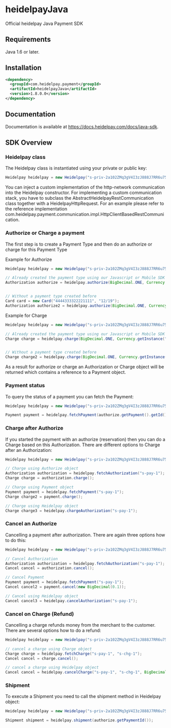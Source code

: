 # heidelpayJava
Official heidelpay Java Payment SDK

## Requirements

Java 1.6 or later.

## Installation
```xml
<dependency>
  <groupId>com.heidelpay.payment</groupId>
  <artifactId>heidelpayJava</artifactId>
  <version>1.8.0.0</version>
</dependency>
```

## Documentation
Documentation is available at https://docs.heidelpay.com/docs/java-sdk.

## SDK Overview
### Heidelpay class
The Heidelpay class is instantiated using your private or public key:
```java
Heidelpay heidelpay = new Heidelpay("s-priv-2a102ZMq3gV4I3zJ888J7RR6u75oqK3n");
```
You can inject a custom implementation of the http-network communication into the Heidelpay constructor. For implementing a custom communication stack, you have to subclass the AbstractHeidelpayRestCommunication class together with a HeidelpayHttpRequest. For an example please refer to the reference implementation com.heidelpay.payment.communication.impl.HttpClientBasedRestCommunication.

### Authorize or Charge a payment
The first step is to create a Payment Type and then do an authorize or charge for this Payment Type

Example for Authorize

```java
Heidelpay heidelpay = new Heidelpay("s-priv-2a102ZMq3gV4I3zJ888J7RR6u75oqK3n");

// Already created the payment type using our Javascript or Mobile SDK's
Authorization authorize = heidelpay.authorize(BigDecimal.ONE, Currency.getInstance("EUR"), "s-crd-fm7tifzkqewy", new URL("https://www.heidelpay.com"));


// Without a payment type created before
Card card = new Card("4444333322221111", "12/19");
Authorization authorize2 = heidelpay.authorize(BigDecimal.ONE, Currency.getInstance("EUR"), card, new URL("https://www.heidelpay.com"));
```

Example for Charge

```java
Heidelpay heidelpay = new Heidelpay("s-priv-2a102ZMq3gV4I3zJ888J7RR6u75oqK3n");

// Already created the payment type using our Javascript or Mobile SDK's
Charge charge = heidelpay.charge(BigDecimal.ONE, Currency.getInstance("EUR"), "s-sft-fm7tifzkqewy", new URL("https://www.heidelpay.com"));


// Without a payment type created before
Charge charge2 = heidelpay.charge(BigDecimal.ONE, Currency.getInstance("EUR"), new Sofort(), new URL("https://www.heidelpay.com"));
```

As a result for authorize or charge an Authorization or Charge object will be returned which contains a reference to a Payment object.   

### Payment status
To query the status of a payment you can fetch the Payment:

```java
Heidelpay heidelpay = new Heidelpay("s-priv-2a102ZMq3gV4I3zJ888J7RR6u75oqK3n");

Payment payment = heidelpay.fetchPayment(authorize.getPayment().getId());
```

### Charge after Authorize
If you started the payment with an authorize (reservation) then you can do a Charge based on this Authorization. 
There are different options to Charge after an Authorization:

```java
Heidelpay heidelpay = new Heidelpay("s-priv-2a102ZMq3gV4I3zJ888J7RR6u75oqK3n");

// Charge using Authorize object
Authorization authorization = heidelpay.fetchAuthorization("s-pay-1");
Charge charge = authorization.charge();

// Charge using Payment object
Payment payment = heidelpay.fetchPayment("s-pay-1");
Charge charge2 = payment.charge();

// Charge using Heidelpay object
Charge charge3 = heidelpay.chargeAuthorization("s-pay-1");
```

### Cancel an Authorize
Cancelling a payment after authorization. There are again three options how to do this:

```java
Heidelpay heidelpay = new Heidelpay("s-priv-2a102ZMq3gV4I3zJ888J7RR6u75oqK3n");

// Cancel Authorization
Authorization authorization = heidelpay.fetchAuthorization("s-pay-1");
Cancel cancel = authorization.cancel();

// Cancel Payment
Payment payment = heidelpay.fetchPayment("s-pay-1");
Cancel cancel2 = payment.cancel(new BigDecimal(0.1));

// Cancel using Heidelpay object
Cancel cancel3 = heidelpay.cancelAuthorization("s-pay-1");
```

### Cancel on Charge (Refund) 
Cancelling a charge refunds money from the merchant to the customer. There are several options how to do a refund:

```java
Heidelpay heidelpay = new Heidelpay("s-priv-2a102ZMq3gV4I3zJ888J7RR6u75oqK3n");

// cancel a charge using Charge object
Charge charge = heidelpay.fetchCharge("s-pay-1", "s-chg-1");
Cancel cancel = charge.cancel();

// cancel a charge using Heidelpay object
Cancel cancel = heidelpay.cancelCharge("s-pay-1", "s-chg-1", BigDecimal.ONE);
```


### Shipment 
To execute a Shipment you need to call the shipment method in Heidelpay object:

```java
Heidelpay heidelpay = new Heidelpay("s-priv-2a102ZMq3gV4I3zJ888J7RR6u75oqK3n");

Shipment shipment = heidelpay.shipment(authorize.getPaymentId());
```

